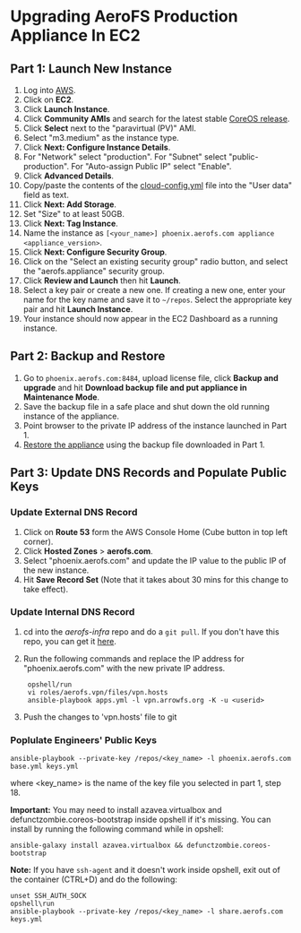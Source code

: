 # Upgrading AeroFS Production Appliance In EC2

## Part 1: Launch New Instance
1. Log into
   [AWS](https://signin.aws.amazon.com/oauth?response_type=code&client_id=arn%3Aaws%3Aiam%3A%3A015428540659%3Auser%2Fhomepage&redirect_uri=https%3A%2F%2Fconsole.aws.amazon.com%2Fconsole%2Fhome%3Fstate%3DhashArgs%2523%26isauthcode%3Dtrue&forceMobileLayout=0&forceMobileApp=0).
2. Click on **EC2**.
3. Click **Launch Instance**.
4. Click **Community AMIs** and search for the latest stable
   [CoreOS release](https://coreos.com/releases/).
5. Click **Select** next to the "paravirtual (PV)" AMI.
6. Select "m3.medium" as the instance type.
7. Click **Next: Configure Instance Details**.
8. For "Network" select "production". For "Subnet" select "public-production". For "Auto-assign
Public IP" select "Enable".
9. Click **Advanced Details**.
10. Copy/paste the contents of the
    [cloud-config.yml](https://raw.githubusercontent.com/aerofs/aerofs-docker/master/cloud-config.yml)
    file into the "User data" field as text.
11. Click **Next: Add Storage**.
12. Set "Size" to at least 50GB.
13. Click **Next: Tag Instance**.
14. Name the instance as `[<your_name>] phoenix.aerofs.com appliance <appliance_version>`.
15. Click **Next: Configure Security Group**.
16. Click on the "Select an existing security group" radio button, and select the
    "aerofs.appliance" security group.
17. Click **Review and Launch** then hit **Launch**.
18. Select a key pair or create a new one. If creating a new one, enter your name for the key name
    and save it to `~/repos`. Select the appropriate key pair and hit **Launch Instance**.
19. Your instance should now appear in the EC2 Dashboard as a running instance.

## Part 2: Backup and Restore

1. Go to `phoenix.aerofs.com:8484`, upload license file, click **Backup and upgrade** and hit
   **Download backup file and put appliance in Maintenance Mode**.
2. Save the backup file in a safe place and shut down the old running instance of the appliance.
3. Point browser to the private IP address of the instance launched in Part 1.
4. [Restore the appliance](https://support.aerofs.com/hc/en-us/articles/204631424-How-Do-I-Upgrade-My-AeroFS-Appliance-)
   using the backup file downloaded in Part 1.

## Part 3: Update DNS Records and Populate Public Keys

### Update External DNS Record

1. Click on **Route 53** form the AWS Console Home (Cube button in top left corner).
2. Click **Hosted Zones** > **aerofs.com**.
3. Select "phoenix.aerofs.com" and update the IP value to the public IP of the new instance.
4. Hit **Save Record Set** (Note that it takes about 30 mins for this change to take effect).

### Update Internal DNS Record

1. cd into the *aerofs-infra* repo and do a `git pull`. If you don't have this repo, you can get
   it [here](https://github.com/aerofs/aerofs-infra).
2. Run the following commands and replace the IP address for "phoenix.aerofs.com" with the new
   private IP address.

        opshell/run
        vi roles/aerofs.vpn/files/vpn.hosts
        ansible-playbook apps.yml -l vpn.arrowfs.org -K -u <userid>

3. Push the changes to 'vpn.hosts' file to git

### Poplulate Engineers' Public Keys

    ansible-playbook --private-key /repos/<key_name> -l phoenix.aerofs.com base.yml keys.yml

where <key_name> is the name of the key file you selected in part 1, step 18.

**Important:** You may need to install azavea.virtualbox and defunctzombie.coreos-bootstrap inside
opshell if it's missing. You can install by running the following command while in opshell:

    ansible-galaxy install azavea.virtualbox && defunctzombie.coreos-bootstrap

**Note:** If you have `ssh-agent` and it doesn't work inside opshell, exit out of the container
 (CTRL+D) and do the following:

    unset SSH_AUTH_SOCK
    opshell\run
    ansible-playbook --private-key /repos/<key_name> -l share.aerofs.com keys.yml

